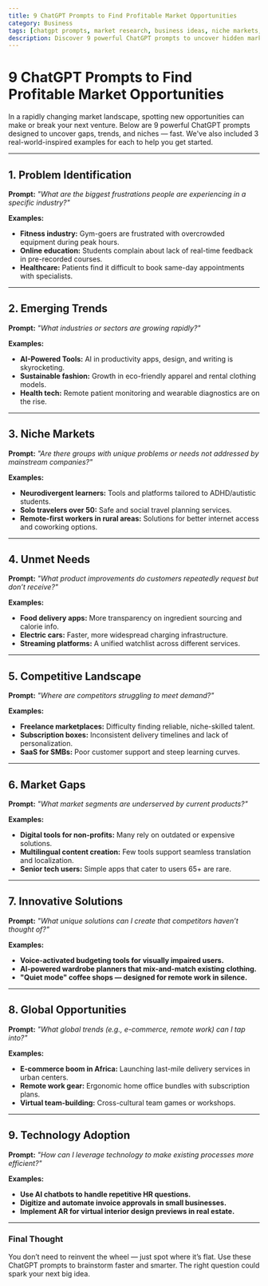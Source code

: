 ```yaml
---
title: 9 ChatGPT Prompts to Find Profitable Market Opportunities
category: Business
tags: [chatgpt prompts, market research, business ideas, niche markets, AI tools]
description: Discover 9 powerful ChatGPT prompts to uncover hidden market opportunities, along with 3 real-world examples for each to help spark your next venture.
---
```


# 9 ChatGPT Prompts to Find Profitable Market Opportunities

In a rapidly changing market landscape, spotting new opportunities can make or break your next venture. Below are 9 powerful ChatGPT prompts designed to uncover gaps, trends, and niches — fast. We've also included 3 real-world-inspired examples for each to help you get started.

---

## 1. Problem Identification  
**Prompt:** *"What are the biggest frustrations people are experiencing in a specific industry?"*

**Examples:**
- **Fitness industry:** Gym-goers are frustrated with overcrowded equipment during peak hours.  
- **Online education:** Students complain about lack of real-time feedback in pre-recorded courses.  
- **Healthcare:** Patients find it difficult to book same-day appointments with specialists.

---

## 2. Emerging Trends  
**Prompt:** *"What industries or sectors are growing rapidly?"*

**Examples:**
- **AI-Powered Tools:** AI in productivity apps, design, and writing is skyrocketing.  
- **Sustainable fashion:** Growth in eco-friendly apparel and rental clothing models.  
- **Health tech:** Remote patient monitoring and wearable diagnostics are on the rise.

---

## 3. Niche Markets  
**Prompt:** *"Are there groups with unique problems or needs not addressed by mainstream companies?"*

**Examples:**
- **Neurodivergent learners:** Tools and platforms tailored to ADHD/autistic students.  
- **Solo travelers over 50:** Safe and social travel planning services.  
- **Remote-first workers in rural areas:** Solutions for better internet access and coworking options.

---

## 4. Unmet Needs  
**Prompt:** *"What product improvements do customers repeatedly request but don’t receive?"*

**Examples:**
- **Food delivery apps:** More transparency on ingredient sourcing and calorie info.  
- **Electric cars:** Faster, more widespread charging infrastructure.  
- **Streaming platforms:** A unified watchlist across different services.

---

## 5. Competitive Landscape  
**Prompt:** *"Where are competitors struggling to meet demand?"*

**Examples:**
- **Freelance marketplaces:** Difficulty finding reliable, niche-skilled talent.  
- **Subscription boxes:** Inconsistent delivery timelines and lack of personalization.  
- **SaaS for SMBs:** Poor customer support and steep learning curves.

---

## 6. Market Gaps  
**Prompt:** *"What market segments are underserved by current products?"*

**Examples:**
- **Digital tools for non-profits:** Many rely on outdated or expensive solutions.  
- **Multilingual content creation:** Few tools support seamless translation and localization.  
- **Senior tech users:** Simple apps that cater to users 65+ are rare.

---

## 7. Innovative Solutions  
**Prompt:** *"What unique solutions can I create that competitors haven’t thought of?"*

**Examples:**
- **Voice-activated budgeting tools for visually impaired users.**  
- **AI-powered wardrobe planners that mix-and-match existing clothing.**  
- **"Quiet mode" coffee shops — designed for remote work in silence.**

---

## 8. Global Opportunities  
**Prompt:** *"What global trends (e.g., e-commerce, remote work) can I tap into?"*

**Examples:**
- **E-commerce boom in Africa:** Launching last-mile delivery services in urban centers.  
- **Remote work gear:** Ergonomic home office bundles with subscription plans.  
- **Virtual team-building:** Cross-cultural team games or workshops.

---

## 9. Technology Adoption  
**Prompt:** *"How can I leverage technology to make existing processes more efficient?"*

**Examples:**
- **Use AI chatbots to handle repetitive HR questions.**  
- **Digitize and automate invoice approvals in small businesses.**  
- **Implement AR for virtual interior design previews in real estate.**

---

### Final Thought  
You don’t need to reinvent the wheel — just spot where it’s flat. Use these ChatGPT prompts to brainstorm faster and smarter. The right question could spark your next big idea.
